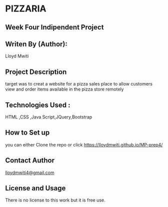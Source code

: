 # PIZZARIA
## Week Four Indipendent Project

## Writen By (Author):
Lloyd Mwiti

## Project Description
target was to creat a website for a pizza sales place to allow customers view and order items available in the pizza store remotely

## Technologies Used :
HTML ,CSS ,Java Script,JQuery,Bootstrap

## How to Set up
you can either Clone the repo or click https://lloydmwiti.github.io/MP-prep4/

## Contact Author
lloydmwiti4@gmail.com

## License and Usage
There is no license to this work but it is free use.